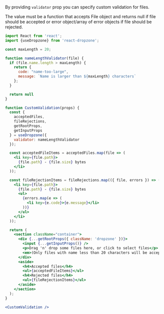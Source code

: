 By providing `validator` prop you can specify custom validation for files.

The value must be a function that accepts File object and returns null if file should be accepted or error object/array of error objects if file should be rejected.

```jsx harmony
import React from 'react';
import {useDropzone} from 'react-dropzone';

const maxLength = 20;

function nameLengthValidator(file) {
  if (file.name.length > maxLength) {
    return {
      code: "name-too-large",
      message: `Name is larger than ${maxLength} characters`
    };
  }

  return null
}

function CustomValidation(props) {
  const {
    acceptedFiles,
    fileRejections,
    getRootProps,
    getInputProps
  } = useDropzone({
    validator: nameLengthValidator
  });

  const acceptedFileItems = acceptedFiles.map(file => (
    <li key={file.path}>
      {file.path} - {file.size} bytes
    </li>
  ));

  const fileRejectionItems = fileRejections.map(({ file, errors }) => (
    <li key={file.path}>
      {file.path} - {file.size} bytes
      <ul>
        {errors.map(e => (
          <li key={e.code}>{e.message}</li>
        ))}
      </ul>
    </li>
  ));

  return (
    <section className="container">
      <div {...getRootProps({ className: 'dropzone' })}>
        <input {...getInputProps()} />
        <p>Drag 'n' drop some files here, or click to select files</p>
        <em>(Only files with name less than 20 characters will be accepted)</em>
      </div>
      <aside>
        <h4>Accepted files</h4>
        <ul>{acceptedFileItems}</ul>
        <h4>Rejected files</h4>
        <ul>{fileRejectionItems}</ul>
      </aside>
    </section>
  );
}

<CustomValidation />
```
